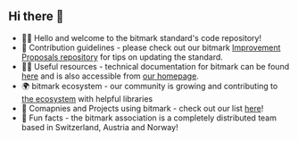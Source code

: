 ## Hi there 👋

- 🙋‍♀️ Hello and welcome to the bitmark standard's code repository! 
- 🌈 Contribution guidelines - please check out our bitmark [Improvement Proposals repository](https://github.com/bitmark-standard/bitmark-improvement-proposals) for tips on updating the standard.
- 👩‍💻 Useful resources - technical documentation for bitmark can be found <a href="https://docs.bitmark.cloud/" target="_blank">here</a> and is also accessible from <a href="https://bitmark-association.org/" target="_blank">our homepage</a>.
- 🌍 bitmark ecosystem - our community is growing and contributing to [the ecosystem](https://github.com/bitmark-standard/bitmark-ecosystem) with helpful libraries
- 🤝 Comapnies and Projects using bitmark - check out our list [here](https://github.com/bitmark-standard/bitmark-companies-and-projects)!
- 🍿 Fun facts - the bitmark association is a completely distributed team based in Switzerland, Austria and Norway!
